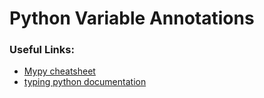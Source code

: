# Python Variable Annotations

### Useful Links:

- [Mypy cheatsheet](https://mypy.readthedocs.io/en/latest/cheat_sheet_py3.html)
- [typing python documentation](https://docs.python.org/3/library/typing.html#)